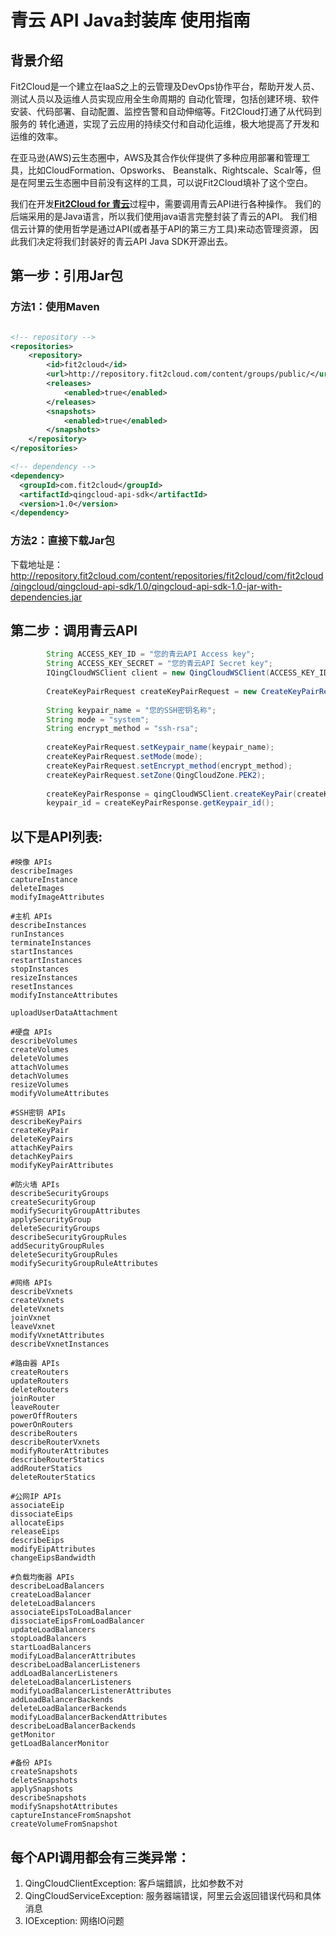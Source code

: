 # 青云 API Java封装库 使用指南

## 背景介绍
Fit2Cloud是一个建立在IaaS之上的云管理及DevOps协作平台，帮助开发人员、测试人员以及运维人员实现应用全生命周期的
自动化管理，包括创建环境、软件安装、代码部署、自动配置、监控告警和自动伸缩等。Fit2Cloud打通了从代码到服务的
转化通道，实现了云应用的持续交付和自动化运维，极大地提高了开发和运维的效率。

在亚马逊(AWS)云生态圈中，AWS及其合作伙伴提供了多种应用部署和管理工具，比如CloudFormation、Opsworks、
Beanstalk、Rightscale、Scalr等，但是在阿里云生态圈中目前没有这样的工具，可以说Fit2Cloud填补了这个空白。

我们在开发[**Fit2Cloud for 青云**](http://qingcloud.fit2cloud.com/)过程中，需要调用青云API进行各种操作。 
我们的后端采用的是Java语言，所以我们使用java语言完整封装了青云的API。
我们相信云计算的使用哲学是通过API(或者基于API的第三方工具)来动态管理资源，
因此我们决定将我们封装好的青云API Java SDK开源出去。

## 第一步：引用Jar包

### 方法1：使用Maven

```xml

<!-- repository -->
<repositories>
	<repository>
		<id>fit2cloud</id>
		<url>http://repository.fit2cloud.com/content/groups/public/</url>
		<releases>
			<enabled>true</enabled>
		</releases>
		<snapshots>
			<enabled>true</enabled>
		</snapshots>
	</repository>  
</repositories>

<!-- dependency -->
<dependency>
  <groupId>com.fit2cloud</groupId>
  <artifactId>qingcloud-api-sdk</artifactId>
  <version>1.0</version>
</dependency>
```

### 方法2：直接下载Jar包

下载地址是：
http://repository.fit2cloud.com/content/repositories/fit2cloud/com/fit2cloud/qingcloud/qingcloud-api-sdk/1.0/qingcloud-api-sdk-1.0-jar-with-dependencies.jar

## 第二步：调用青云API

```java
 		String ACCESS_KEY_ID = "您的青云API Access key";
    	String ACCESS_KEY_SECRET = "您的青云API Secret key";
        IQingCloudWSClient client = new QingCloudWSClient(ACCESS_KEY_ID, ACCESS_KEY_SECRET);
        
        CreateKeyPairRequest createKeyPairRequest = new CreateKeyPairRequest();
		
		String keypair_name = "您的SSH密钥名称";
		String mode = "system";
		String encrypt_method = "ssh-rsa";
		
		createKeyPairRequest.setKeypair_name(keypair_name);
		createKeyPairRequest.setMode(mode);
		createKeyPairRequest.setEncrypt_method(encrypt_method);
		createKeyPairRequest.setZone(QingCloudZone.PEK2);
		
		createKeyPairResponse = qingCloudWSClient.createKeyPair(createKeyPairRequest);
		keypair_id = createKeyPairResponse.getKeypair_id();		
```

## 以下是API列表:
```
#映像 APIs
describeImages
captureInstance
deleteImages
modifyImageAttributes

#主机 APIs
describeInstances
runInstances
terminateInstances
startInstances
restartInstances
stopInstances
resizeInstances
resetInstances
modifyInstanceAttributes

uploadUserDataAttachment

#硬盘 APIs
describeVolumes
createVolumes
deleteVolumes
attachVolumes
detachVolumes
resizeVolumes
modifyVolumeAttributes

#SSH密钥 APIs
describeKeyPairs
createKeyPair
deleteKeyPairs
attachKeyPairs
detachKeyPairs
modifyKeyPairAttributes

#防火墙 APIs
describeSecurityGroups
createSecurityGroup
modifySecurityGroupAttributes
applySecurityGroup
deleteSecurityGroups
describeSecurityGroupRules
addSecurityGroupRules
deleteSecurityGroupRules
modifySecurityGroupRuleAttributes

#网络 APIs
describeVxnets
createVxnets
deleteVxnets
joinVxnet
leaveVxnet
modifyVxnetAttributes
describeVxnetInstances

#路由器 APIs
createRouters
updateRouters
deleteRouters
joinRouter
leaveRouter
powerOffRouters
powerOnRouters
describeRouters
describeRouterVxnets
modifyRouterAttributes
describeRouterStatics
addRouterStatics
deleteRouterStatics

#公网IP APIs
associateEip
dissociateEips
allocateEips
releaseEips
describeEips
modifyEipAttributes
changeEipsBandwidth

#负载均衡器 APIs
describeLoadBalancers
createLoadBalancer
deleteLoadBalancers
associateEipsToLoadBalancer
dissociateEipsFromLoadBalancer
updateLoadBalancers
stopLoadBalancers
startLoadBalancers
modifyLoadBalancerAttributes
describeLoadBalancerListeners
addLoadBalancerListeners
deleteLoadBalancerListeners
modifyLoadBalancerListenerAttributes
addLoadBalancerBackends
deleteLoadBalancerBackends
modifyLoadBalancerBackendAttributes
describeLoadBalancerBackends
getMonitor
getLoadBalancerMonitor

#备份 APIs
createSnapshots
deleteSnapshots
applySnapshots
describeSnapshots
modifySnapshotAttributes
captureInstanceFromSnapshot
createVolumeFromSnapshot

```

## 每个API调用都会有三类异常：

1. QingCloudClientException: 客戶端錯誤，比如参数不对
2. QingCloudServiceException: 服务器端错误，阿里云会返回错误代码和具体消息
3. IOException: 网络IO问题


